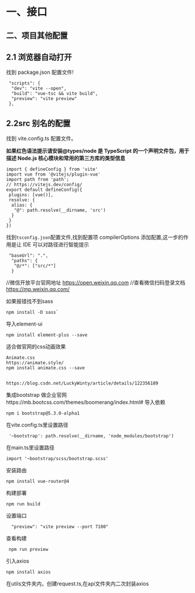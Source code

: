 # 一、接口

## 二、项目其他配置

## 2.1 浏览器自动打开

找到 package.json 配置文件!

```
 "scripts": {
  "dev": "vite --open",
  "build": "vue-tsc && vite build",
  "preview": "vite preview"
 },
```

## 2.2src 别名的配置

找到 vite.config.ts 配置文件。

**如果红色语法提示请安装@types/node 是 TypeScript 的一个声明文件包，用于描述 Node.js 核心模块和常用的第三方库的类型信息**

```
import { defineConfig } from 'vite'
import vue from '@vitejs/plugin-vue'
import path from 'path';
// https://vitejs.dev/config/
export default defineConfig({
 plugins: [vue()],
 resolve: {
  alias: {
   "@": path.resolve(__dirname, 'src')
  }
 }
})
```

找到`tsconfig.json`配置文件,找到配置项 compilerOptions 添加配置,这一步的作用是让 IDE 可以对路径进行智能提示

```
 "baseUrl": ".",
  "paths": {
   "@/*": ["src/*"]
  }
```


//微信开放平台官网地址
https://open.weixin.qq.com
//查看微信扫码登录文档
https://mp.weixin.qq.com/


如果报错找不到sass

```
npm install -D sass`
```

导入element-ui
```
npm install element-plus --save
```

适合做官网的css动画效果
```
Animate.css    
https://animate.style/
npm install animate.css --save


https://blog.csdn.net/LuckyWinty/article/details/122356189
```
集成bootstrap 做企业官网https://mb.bootcss.com/themes/boomerang/index.html#
导入依赖
```
npm i bootstrap@5.3.0-alpha1
```
在vite.config.ts里设置路径
```
 '~bootstrap': path.resolve(__dirname, 'node_modules/bootstrap')
```
在main.ts里设置路径
```
import '~bootstrap/scss/bootstrap.scss'
```

安装路由
```
npm install vue-router@4
```

构建部署
```
npm run build

```
设置端口
```
  "preview": "vite preview --port 7100"
```
查看构建
```
 npm run preview
```

引入axios
```
npm install axios
```
在utils文件夹内，创建request.ts,在api文件夹内二次封装axios
